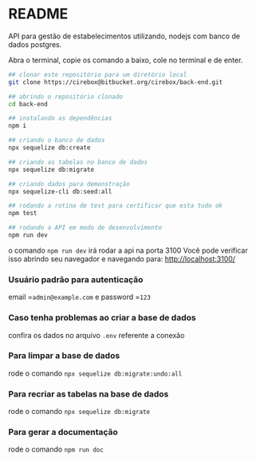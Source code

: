 # README #

API para gestão de estabelecimentos utilizando, nodejs com banco de dados postgres.

Abra o terminal, copie os comando a baixo, cole no terminal e de enter.
```bash
## clonar este repositório para um diretório local
git clone https://cirebox@bitbucket.org/cirebox/back-end.git

## abrindo o repositório clonado
cd back-end

## instalando as dependências
npm i

## criando o banco de dados
npx sequelize db:create

## criando as tabelas no banco de dados
npx sequelize db:migrate

## criando dados para demonstração 
npx sequelize-cli db:seed:all

## rodando a rotina de test para certificar que esta tudo ok
npm test

## rodando a API em modo de desenvolvimento 
npm run dev

```

o comando `npm run dev` irá rodar a api na porta 3100
Você pode verificar isso abrindo seu navegador e navegando para: [http://localhost:3100/](http://localhost:3100/)

### Usuário padrão para autenticação ###

email =`admin@example.com` e password =`123`

### Caso tenha problemas ao criar a base de dados ###

confira os dados no arquivo `.env` referente a conexão

### Para limpar a base de dados ###

rode o comando `npx sequelize db:migrate:undo:all`

### Para recriar as tabelas na base de dados ###

rode o comando `npx sequelize db:migrate`

### Para gerar a documentação ###

rode o comando `npm run doc`
